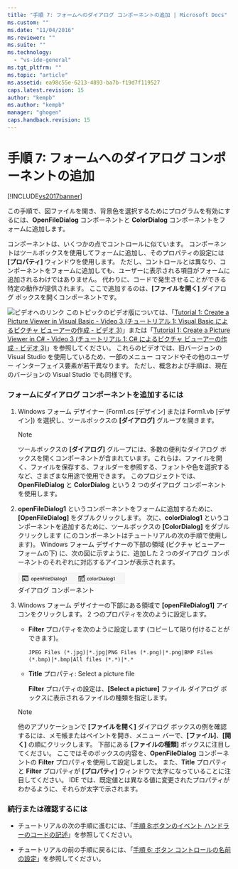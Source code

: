 ```yaml
---
title: "手順 7: フォームへのダイアログ コンポーネントの追加 | Microsoft Docs"
ms.custom: ""
ms.date: "11/04/2016"
ms.reviewer: ""
ms.suite: ""
ms.technology: 
  - "vs-ide-general"
ms.tgt_pltfrm: ""
ms.topic: "article"
ms.assetid: ea98c55e-6213-4893-ba7b-f19d7f119527
caps.latest.revision: 15
author: "kempb"
ms.author: "kempb"
manager: "ghogen"
caps.handback.revision: 15
---
```

# 手順 7: フォームへのダイアログ コンポーネントの追加
[!INCLUDE[vs2017banner](../code-quality/includes/vs2017banner.md)]

この手順で、図ファイルを開き、背景色を選択するためにプログラムを有効にするには、**OpenFileDialog** コンポーネントと **ColorDialog** コンポーネントをフォームに追加します。  
  
 コンポーネントは、いくつかの点でコントロールに似ています。  コンポーネントはツールボックスを使用してフォームに追加し、そのプロパティの設定には **\[プロパティ\]** ウィンドウを使用します。  ただし、コントロールとは異なり、コンポーネントをフォームに追加しても、ユーザーに表示される項目がフォームに追加されるわけではありません。  代わりに、コードで発生させることができる特定の動作が提供されます。  ここで追加するのは、**\[ファイルを開く\]** ダイアログ ボックスを開くコンポーネントです。  
  
 ![ビデオへのリンク](~/docs/data-tools/media/playvideo.gif "PlayVideo") このトピックのビデオ版については、「[Tutorial 1: Create a Picture Viewer in Visual Basic \- Video 3 \(チュートリアル 1: Visual Basic によるピクチャ ビューアーの作成 \- ビデオ 3\)](http://go.microsoft.com/fwlink/?LinkId=205213)」または「[Tutorial 1: Create a Picture Viewer in C\# \- Video 3 \(チュートリアル 1: C\# によるピクチャ ビューアーの作成 \- ビデオ 3\)](http://go.microsoft.com/fwlink/?LinkId=205202)」を参照してください。  これらのビデオでは、旧バージョンの Visual Studio を使用しているため、一部のメニュー コマンドやその他のユーザー インターフェイス要素が若干異なります。  ただし、概念および手順は、現在のバージョンの Visual Studio でも同様です。  
  
### フォームにダイアログ コンポーネントを追加するには  
  
1.  Windows フォーム デザイナー \(Form1.cs \[デザイン\] または Form1.vb \[デザイン\]\) を選択し、ツールボックスの **\[ダイアログ\]** グループを開きます。  
  
    > [!NOTE]
    >  ツールボックスの **\[ダイアログ\]** グループには、多数の便利なダイアログ ボックスを開くコンポーネントが含まれています。これらは、ファイルを開く、ファイルを保存する、フォルダーを参照する、フォントや色を選択するなど、さまざまな用途で使用できます。  このプロジェクトでは、**OpenFileDialog** と **ColorDialog** という 2 つのダイアログ コンポーネントを使用します。  
  
2.  **openFileDialog1** というコンポーネントをフォームに追加するために、**\[OpenFileDialog\]** をダブルクリックします。  次に、**colorDialog1** というコンポーネントを追加するために、ツールボックスの **\[ColorDialog\]** をダブルクリックします  \(このコンポーネントはチュートリアルの次の手順で使用します\)。 Windows フォーム デザイナーの下部の領域 \(ピクチャ ビューアー フォームの下\) に、次の図に示すように、追加した 2 つのダイアログ コンポーネントのそれぞれに対応するアイコンが表示されます。  
  
     ![ダイアログ コンポーネント](../ide/media/express_dialogsadded.png "Express\_DialogsAdded")  
ダイアログ コンポーネント  
  
3.  Windows フォーム デザイナーの下部にある領域で **\[openFileDialog1\]** アイコンをクリックします。  2 つのプロパティを次のように設定します。  
  
    -   **Filter** プロパティを次のように設定します \(コピーして貼り付けることができます\)。  
  
        ```  
        JPEG Files (*.jpg)|*.jpg|PNG Files (*.png)|*.png|BMP Files (*.bmp)|*.bmp|All files (*.*)|*.*  
        ```  
  
    -   **Title** プロパティ: Select a picture file  
  
         **Filter** プロパティの設定は、**\[Select a picture\]** ファイル ダイアログ ボックスに表示されるファイルの種類を指定します。  
  
    > [!NOTE]
    >  他のアプリケーションで **\[ファイルを開く\]** ダイアログ ボックスの例を確認するには、メモ帳またはペイントを開き、メニュー バーで、**\[ファイル\]**、**\[開く\]** の順にクリックします。  下部にある **\[ファイルの種類\]** ボックスに注目してください。  ここではそのボックスの内容を、**OpenFileDialog** コンポーネントの **Filter** プロパティを使用して設定しました。  また、**Title** プロパティと **Filter** プロパティが **\[プロパティ\]** ウィンドウで太字になっていることに注目してください。  IDE では、既定値とは異なる値に変更されたプロパティがわかるように、それらが太字で示されます。  
  
### 続行または確認するには  
  
-   チュートリアルの次の手順に進むには、「[手順 8:ボタンのイベント ハンドラーのコードの記述](../ide/step-8-write-code-for-the-show-a-picture-button-event-handler.md)」を参照してください。  
  
-   チュートリアルの前の手順に戻るには、「[手順 6: ボタン コントロールの名前の設定](../ide/step-6-name-your-button-controls.md)」を参照してください。